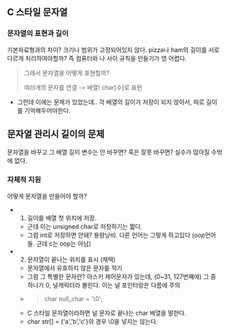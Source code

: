 ## C 스타일 문자열
### 문자열의 표현과 길이
기본자료형과의 차이? 크기나 범위가 고정되어있지 않다. 
pizza나 ham의 길이를 서로 다르게 처리하여야할까? 즉 컴퓨터와 나 사이 규칙을 만들기가 영 어렵다. 
> 그래서 문자열을 어떻게 표현할까?
> 
> 여러개의 문자를 연결 -> 배열! char[수]로 표현

- 그런데 이에는 문제가 있었는데.. 각 배열의 길이가 저장이 되지 않아서, 따로 길이를 기억해두어야한다. 

## 문자열 관리시 길이의 문제
문자열을 바꾸고 그 배열 길이 변수는 안 바꾸면? 혹은 잘못 바꾸면? 실수가 많아질 수밖에 없다. 

### 자체적 지원 
어떻게 문자열을 만들어야 할까? 
- 1. 길이를 배열 첫 위치에 저장. 
  - 근데 이는 unsigned char로 저장하기는 짧다. 
  - 그럼 int로 저장하면 안돼? 용량낭비. 다른 언어는 그렇게 하고있다 (oop언어들. 근데 c는 oop는 아님)
- 2. 문자열이 끝나는 위치를 표시 (채택)
  - 문자열에서 유효하지 않은 문자를 적기
  - 그럼 그 특별한 문자란? 아스키 제어문자가 있는데, (0~31, 127번째에) 그 중 하나가 0, 널캐릭터라 불린다. 이는 널 포인터랑은 다름에 주의
  - > char null_char = '\0';
  - C 스타일 문자열이라하면 널 문자로 끝나는 char 배열을 말한다. 
  - char str[] = {'a','b','c'}의 경우 \0을 넣지는 않는다. 
